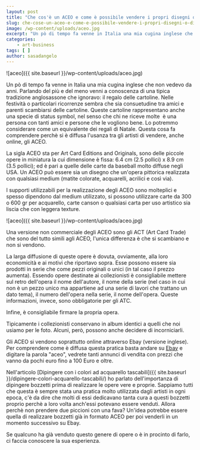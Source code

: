 ```yaml
---
layout: post
title: "Che cos'è un ACEO e come è possibile vendere i propri disegni o dipinti in modo originale"
slug: che-cose-un-aceo-e-come-e-possibile-vendere-i-propri-disegni-o-dipinti-in-modo-originale
image: /wp-content/uploads/aceo.jpg
excerpt: "Un pò di tempo fa venne in Italia una mia cugina inglese che non vedevo da anni. Parlando del più e del meno venni a conoscenza di una tipica tradizione"
categories:
    - art-business
tags: [ ]
author: sasadangelo
---
```


![aceo]({{ site.baseurl }}/wp-content/uploads/aceo.jpg)

Un pò di tempo fa venne in Italia una mia cugina inglese che non vedevo da anni. Parlando del più e del meno venni a conoscenza di una tipica tradizione anglosassone che ignoravo: il regalo delle cartoline. Nelle festività o particolari ricorrenze sembra che sia consuetudine tra amici e parenti scambiarsi delle cartoline. Queste cartoline rappresentano anche una specie di status symbol, nel senso che chi ne riceve molte  è una persona con tanti amici e persone che le vogliono bene. Lo potremmo considerare come un equivalente dei regali di Natale. Questa cosa fa comprendere perchè si è diffusa l'usanza tra gli artisti di vendere, anche online, gli ACEO.

La sigla ACEO sta per Art Card Editions and Originals, sono delle piccole opere in miniatura la cui dimensione è fissa: 6.4 cm (2.5 pollici) x 8.9 cm (3.5 pollici); ed è pari a quelle delle carte da baseball molto diffuse negli USA. Un ACEO può essere sia un disegno che un'opera pittorica realizzata con qualsiasi medium (matite colorate, acquarelli, acrilici e così via).

I supporti utilizzabili per la realizzazione degli ACEO sono molteplici e spesso dipendono dal medium utilizzato, si possono utilizzare carte da 300 o 600 gr per acquarello, carte canson o qualsiasi carta per uso artistico sia liscia che con leggera texture.

![aceo]({{ site.baseurl }}/wp-content/uploads/aceo.jpg)

Una versione non commerciale degli ACEO sono gli ACT (Art Card Trade) che sono del tutto simili agli ACEO, l'unica differenza è che si scambiano e non si vendono.

La larga diffusione di queste opere è dovuta, ovviamente, alla loro economicità e ai motivi che riportavo sopra. Esse possono essere sia prodotti in serie che come pezzi originali o unici (in tal caso il prezzo aumenta). Essendo opere destinate ai collezionisti è consigliabile mettere sul retro dell'opera il nome dell'autore, il nome della serie (nel caso in cui non è un pezzo unico ma appartiene ad una serie di lavori che trattano un dato tema), il numero dell'opera nella serie, il nome dell'opera. Queste informazioni, invece, sono obbligatorie per gli ATC.

Infine, è consigliabile firmare la propria opera.

Tipicamente i collezionisti conservano in album identici a quelli che noi usiamo per le foto. Alcuni, però, possono anche decidere di incorniciarli.

Gli ACEO si vendono soprattutto online attraverso Ebay (versione inglese). Per comprendere come è diffusa questa pratica basta andare su [Ebay](http://www.ebay.com/sch/?_from=R40&_trksid=m38&_nkw=aceo&_sacat=See-All-Categories) e digitare la parola "aceo", vedrete tanti annunci di vendita con prezzi che vanno da pochi euro fino a 100 Euro e oltre.

Nell'articolo [Dipingere con i colori ad acquarello tascabili]({{ site.baseurl }}/dipingere-colori-acquarello-tascabili/) ho parlato dell'importanza di dipingere bozzetti prima di realizzare le opere vere e proprie. Sappiamo tutti che questa è sempre stata una pratica molto utilizzata dagli artisti in ogni epoca, c'è da dire che molti di essi dedicavano tanta cura a questi bozzetti proprio perchè a loro volta anch'essi potevano essere venduti. Allora perchè non prendere due piccioni con una fava? Un'idea potrebbe essere quella di realizzare bozzetti già in formato ACEO per poi venderli in un momento successivo su Ebay.

Se qualcuno ha già venduto questo genere di opere o è in procinto di farlo, ci faccia conoscere la sua esperienza.
